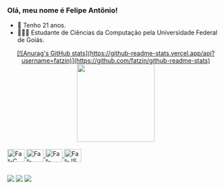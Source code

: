 ### Olá, meu nome é Felipe Antônio!

- 🧬 Tenho 21 anos.
- 👨🏾‍🎓 Estudante de Ciências da Computação pela Universidade Federal de Goiás.

<div align="center">
  <a href="https://github.com/fatzin">
  [![Anurag's GitHub stats](https://github-readme-stats.vercel.app/api?username=fatzin)](https://github.com/fatzin/github-readme-stats)
  <img height="180em" src="https://github-readme-stats.vercel.app/api/top-langs/?username=fatzin&layout=compact&langs_count=8&theme=dark"/>
</div>

<div style="display: inline_block"><br>
  <img align="center" alt="Fat-C" height="30" width="40" src="https://cdn.jsdelivr.net/gh/devicons/devicon/icons/c/c-original.svg">
  <img align="center" alt="Fat-html" height="30" width="40" src="https://cdn.jsdelivr.net/gh/devicons/devicon/icons/html5/html5-original.svg" />
  <img align="center" alt="Fat-CSS" height="30" width="40" src="https://cdn.jsdelivr.net/gh/devicons/devicon/icons/css3/css3-original.svg" />
  <img align="center" alt="Fat-JS" height="30" width="40" src="https://cdn.jsdelivr.net/gh/devicons/devicon/icons/javascript/javascript-original.svg" />

</div>
  
  ##
  
 <div>
   <a href="https://instagram.com/lipegm1/" target="_blank"><img src="https://img.shields.io/badge/-Instagram-%23E4405F?style=for-the-badge&logo=instagram&logoColor=white" target="_blank"></a>
 	<a href="https://www.twitch.tv/fatzin_" target="_blank"><img src="https://img.shields.io/badge/Twitch-9146FF?style=for-the-badge&logo=twitch&logoColor=white" target="_blank"></a>
  <a href="https://www.linkedin.com/in/felipe-antônio-4a759b228/" target="_blank"><img src="https://img.shields.io/badge/LinkedIn-0077B5?style=for-the-badge&logo=linkedin&logoColor=white" target="_blank"></a>
</div>
